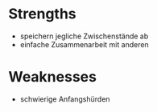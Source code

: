 # Strengths 

- speichern jegliche Zwischenstände ab
- einfache Zusammenarbeit mit anderen

# Weaknesses

- schwierige Anfangshürden 